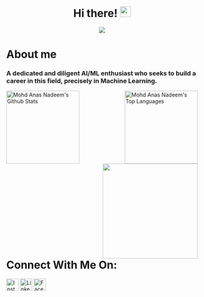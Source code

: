 <h1 align="center"> Hi there! <img src="https://media.giphy.com/media/hvRJCLFzcasrR4ia7z/giphy.gif" width="28"></h1>
<p align="center">
  <a href="https://github.com/DenverCoder1/readme-typing-svg"><img src="https://readme-typing-svg.herokuapp.com?font=Square+Peg&size=40&duration=3500&color=ED6434FF&center=true&multiline=true&width=500&height=120&lines=I'm+Anas+-+aka+Mr00Magician.;Appreciate+you+visiting+my+profile!;+"></a>
</p>

# About me
### A dedicated and diligent AI/ML enthusiast who seeks to build a career in this field, precisely in Machine Learning.

<a href="https://github.com/anuraghazra/github-readme-stats"><img alt="Mohd Anas Nadeem's Github Stats" src="https://denvercoder1-github-readme-stats.vercel.app/api/?username=Mr00Magician&show_icons=true&count_private=true&theme=react&hide_border=true&bg_color=1F222E&title_color=F85D7F&icon_color=F8D866" height="192px" align = "left"/></a>
  <a href="https://github.com/anuraghazra/github-readme-stats"><img alt="Mohd Anas Nadeem's Top Languages" src="https://github-readme-stats.vercel.app/api/top-langs/?username=Mr00Magician&langs_count=8&layout=compact&theme=react&hide_border=true&bg_color=1F222E&title_color=F85D7F&icon_color=F8D866&hide=Jupyter%20Notebook" height="192px" align = "right"/></a>
</p>
<p>
  <img src="https://user-images.githubusercontent.com/92143521/166063280-cf94e1f0-b8f4-4698-a1d5-04b5c71c28ba.gif"
       height="250"
       align="right">
</p>
<h1 align="left" > 
  <br clear = "both">
  Connect With Me On: 
</h1>

<a href="https://www.instagram.com/i_am_mr_magician/?hl=en"><img width="32px" alt="Instagram" title="Instagram" src="https://user-images.githubusercontent.com/92143521/166066659-5f48c103-2b78-4665-a1b3-ed4cd7adf80c.png"/></a>
<a href="https://www.linkedin.com/in/meanasnadeem/"><img width="32px" alt="LinkedIn" title="LinkedIn" src="https://user-images.githubusercontent.com/92143521/166066764-878db0ca-3c79-4477-b17d-4ef2378f70d5.png"/></a>
<a href="https://www.facebook.com/anas.nadeem.9638/"><img width="32px" alt="Facebook" title="Facebook" src="https://user-images.githubusercontent.com/92143521/166066747-e26ed910-06bb-408f-96e3-03cdf5353ba1.png"/></a>

